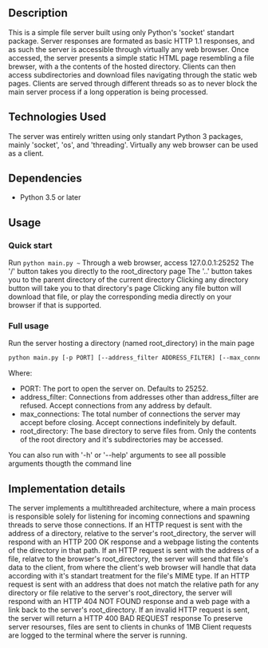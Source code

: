 ## Description
This is a simple file server built using only Python's 'socket' standart package.
Server responses are formated as basic HTTP 1.1 responses, and as such the server is accessible through virtually any web browser.
Once accessed, the server presents a simple static HTML page resembling a file brewser, with a the contents of the hosted directory. Clients can then access subdirectories and download files navigating through the static web pages.
Clients are served through different threads so as to never block the main server process if a long opperation is being processed.

## Technologies Used
The server was entirely written using only standart Python 3 packages, mainly 'socket', 'os', and 'threading'.
Virtually any web browser can be used as a client.

## Dependencies
- Python 3.5 or later

## Usage

### Quick start
Run ```python main.py ~```
Through a web browser, access 127.0.0.1:25252
The '/' button takes you directly to the root_directory page
The '..' button takes you to the parent directory of the current directory
Clicking any directory button will take you to that directory's page
Clicking any file button will download that file, or play the corresponding media directly on your browser if that is supported.

### Full usage
Run the server hosting a directory (named root_directory) in the main page
```sh
python main.py [-p PORT] [--address_filter ADDRESS_FILTER] [--max_connections MAX_CONNECTIONS] root_directory
```
Where:
- PORT: The port to open the server on. Defaults to 25252.
- address_filter: Connections from addresses other than address_filter are refused. Accept connections from any address by default.
- max_connections: The total number of connections the server may accept before closing. Accept connections indefinitely by default.
- root_directory: The base directory to serve files from. Only the contents of the root directory and it's subdirectories may be accessed.

You can also run with '-h' or '--help' arguments to see all possible arguments thougth the command line

## Implementation details
The server implements a multithreaded architecture, where a main process is responsible solely for listening for incoming connections and spawning threads to serve those connections.
If an HTTP request is sent with the address of a directory, relative to the server's root_directory, the server will respond with an HTTP 200 OK response and a webpage listing the contents of the directory in that path.
If an HTTP request is sent with the address of a file, relatve to the browser's root_directory, the server will send that file's data to the client, from where the client's web browser will handle that data according with it's standart treatment for the file's MIME type.
If an HTTP request is sent with an address that does not match the relative path for any directory or file relative to the server's root_directory, the server will respond with an HTTP 404 NOT FOUND response and a web page with a link back to the server's root_directory.
If an invalid HTTP request is sent, the server will return a HTTP 400 BAD REQUEST response
To preserve server resourses, files are sent to clients in chunks of 1MB
Client requests are logged to the terminal where the server is running.
